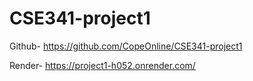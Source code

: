 # CSE341-project1

Github-
https://github.com/CopeOnline/CSE341-project1

Render-
https://project1-h052.onrender.com/
